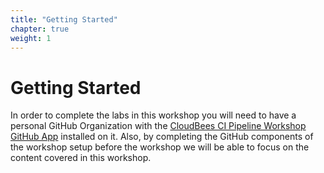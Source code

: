 ```yaml
---
title: "Getting Started"
chapter: true
weight: 1
---
```


# Getting Started

In order to complete the labs in this workshop you will need to have a personal GitHub Organization with the [CloudBees CI Pipeline Workshop GitHub App](https://github.com/apps/cloudbees-ci-pipeline-workshop) installed on it. Also, by completing the GitHub components of the workshop setup before the workshop we will be able to focus on the content covered in this workshop.